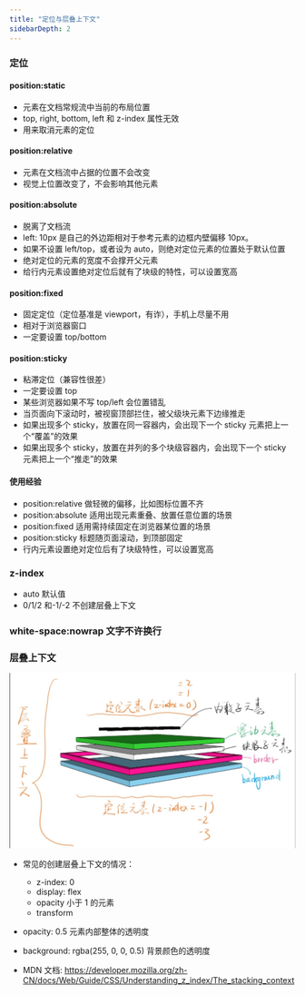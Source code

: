 ```yaml
---
title: "定位与层叠上下文"
sidebarDepth: 2
---
```


### 定位

#### position:static

- 元素在文档常规流中当前的布局位置
- top, right, bottom, left 和 z-index 属性无效
- 用来取消元素的定位

#### position:relative

- 元素在文档流中占据的位置不会改变
- 视觉上位置改变了，不会影响其他元素

#### position:absolute

- 脱离了文档流
- left: 10px 是自己的外边距相对于参考元素的边框内壁偏移 10px。
- 如果不设置 left/top，或者设为 auto，则绝对定位元素的位置处于默认位置
- 绝对定位的元素的宽度不会撑开父元素
- 给行内元素设置绝对定位后就有了块级的特性，可以设置宽高

#### position:fixed

- 固定定位（定位基准是 viewport，有诈），手机上尽量不用
- 相对于浏览器窗口
- 一定要设置 top/bottom

#### position:sticky

- 粘滞定位（兼容性很差）
- 一定要设置 top
- 某些浏览器如果不写 top/left 会位置错乱
- 当页面向下滚动时，被视窗顶部拦住，被父级块元素下边缘推走
- 如果出现多个 sticky，放置在同一容器内，会出现下一个 sticky 元素把上一个“覆盖”的效果
- 如果出现多个 sticky，放置在并列的多个块级容器内，会出现下一个 sticky 元素把上一个“推走”的效果

#### 使用经验

- position:relative 做轻微的偏移，比如图标位置不齐
- position:absolute 适用出现元素重叠、放置任意位置的场景
- position:fixed 适用需持续固定在浏览器某位置的场景
- position:sticky 标题随页面滚动，到顶部固定
- 行内元素设置绝对定位后有了块级特性，可以设置宽高

### z-index

- auto 默认值
- 0/1/2 和-1/-2 不创建层叠上下文

### white-space:nowrap 文字不许换行

### 层叠上下文

![层叠上下文](../../.vuepress/public/stacking-context.jpg)

- 常见的创建层叠上下文的情况：

  - z-index: 0
  - display: flex
  - opacity 小于 1 的元素
  - transform

- opacity: 0.5 元素内部整体的透明度
- background: rgba(255, 0, 0, 0.5) 背景颜色的透明度
- MDN 文档: https://developer.mozilla.org/zh-CN/docs/Web/Guide/CSS/Understanding_z_index/The_stacking_context
